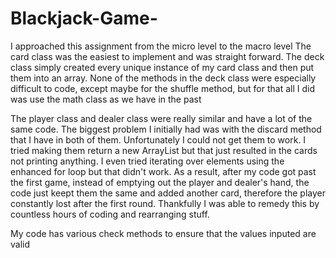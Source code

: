 # Blackjack-Game-

I approached this assignment from the micro level to the macro level
The card class was the easiest to implement and was straight forward.
The deck class simply created every unique instance of my card class and then
put them into an array. None of the methods in the deck class were especially
difficult to code, except maybe for the shuffle method, but for that all
I did was use the math class as we have in the past

The player class and dealer class were really similar and have a lot of the same
code. The biggest problem I initially had was with the discard method that I have
in both of them. Unfortunately I could not get them to work. I tried making them
return a new ArrayList<Card> but that just resulted in the cards not printing
anything. I even tried iterating over elements using the enhanced for loop but that
didn't work. As a result, after my code got past the first game, instead of
emptying out the player and dealer's hand, the code just keept them the same and
added another card, therefore the player constantly lost after the first round. 
Thankfully I was able to remedy this by countless hours of coding and rearranging
stuff.

My code has various check methods to ensure that the values inputed are valid
